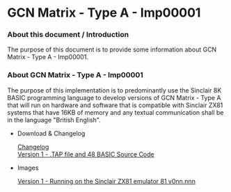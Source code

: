 
# GCN Matrix - Type A - Imp00001


### About this document / Introduction

The purpose of this document is to provide some information about
GCN Matrix - Type A - Imp00001.


### About GCN Matrix - Type A - Imp00001

The purpose of this implementation is to predominantly use the
Sinclair 8K BASIC programming language to develop versions of
GCN Matrix - Type A that will run on hardware and software that is
compatible with Sinclair ZX81 systems that have 16KB of memory and
any textual communication shall be in the language "British English".

   
- Download & Changelog

  [Changelog]( ../Changelogs/GCN_Matrix-tA-Imp00001-Changelog.txt)\
  [Version 1 - .TAP file and 48 BASIC Source Code]( https://github.com/SABrereton/GCN_Ghost_Chase--Type_A/releases/download/Imp00001-v1/GCN_Ghost_Chase-tA-Imp00001-v1.zip )

- Images

  [Version 1 - Running on the Sinclair ZX81 emulator 81 v0nn.nnn](../Images/imp00001-v1--capture01.png "version 1 of implementation Imp00001")
